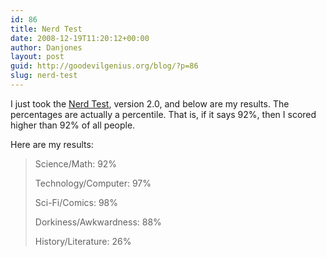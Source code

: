 ```yaml
---
id: 86
title: Nerd Test
date: 2008-12-19T11:20:12+00:00
author: Danjones
layout: post
guid: http://goodevilgenius.org/blog/?p=86
slug: nerd-test
---
```

I just took the [Nerd Test](http://www.nerdtests.com/), version 2.0, and below are my results. The percentages are actually a percentile. That is, if it says 92%, then I scored higher than 92% of all people.

Here are my results:

> Science/Math: 92%
>
> Technology/Computer: 97%
>
> Sci-Fi/Comics: 98%
>
> Dorkiness/Awkwardness: 88%
>
> History/Literature: 26%
